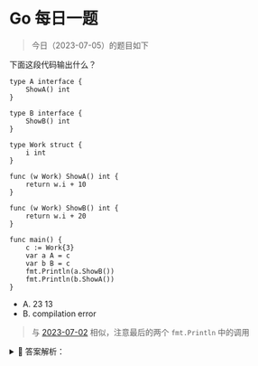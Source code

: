 # Go 每日一题

> 今日（2023-07-05）的题目如下

下面这段代码输出什么？

```golang
type A interface {
	ShowA() int
}

type B interface {
	ShowB() int
}

type Work struct {
	i int
}

func (w Work) ShowA() int {
	return w.i + 10
}

func (w Work) ShowB() int {
	return w.i + 20
}

func main() {
	c := Work{3}
	var a A = c
	var b B = c
	fmt.Println(a.ShowB())
	fmt.Println(b.ShowA())
}
```

- A. 23 13
- B. compilation error

>	与 [2023-07-02](../02/README.md) 相似，注意最后的两个 `fmt.Println` 中的调用

<details>
<summary style="cursor: pointer">🔑 答案解析：</summary>
<div>

参考答案及解析：B。

知识点：接口的静态类型。a、b 具有相同的动态类型和动态值，分别是结构体 work 和 {3}；a 的静态类型是 A，b 的静态类型是 B，接口 A 不包括方法 ShowB()，接口 B 也不包括方法 ShowA()，编译报错。

看下编译的错误：

```golang
a.ShowB undefined (type A has no field or method ShowB)
b.ShowA undefined (type B has no field or method ShowA)
```


</div>
</details>
